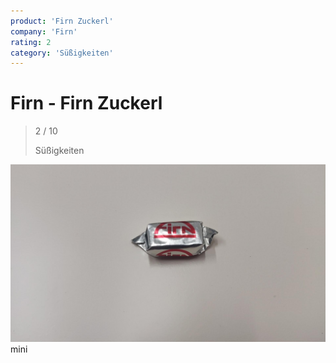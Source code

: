 ```yaml
---
product: 'Firn Zuckerl'
company: 'Firn'
rating: 2
category: 'Süßigkeiten'
---
```


# Firn - Firn Zuckerl
>
> 2 / 10
>
> Süßigkeiten

![Firn Zuckerl](./assets/firn-firn-zuckerl-ddbfb2a0-f63f-447d-b23b-172b1558d181.jpg)
mini
